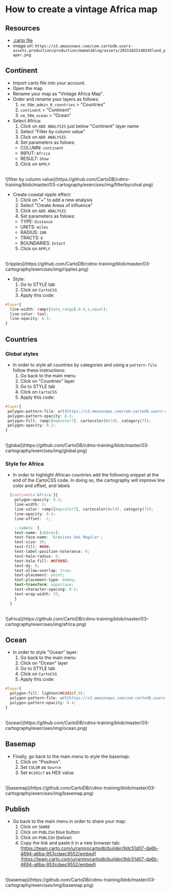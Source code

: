# How to create a vintage Africa map

## Resources

+ [.carto file](https://drive.google.com/file/d/0B9k_lcYQZACgY1k2RHV3MGx3MTg/view?usp=sharing)
+ image url: `https://s3.amazonaws.com/com.cartodb.users-assets.production/production/mamatablog/assets/20151025140245land_paper.png`

## Continent

+ Import carto file into your account.
+ Open the map
+ Rename your map as "Vintage Africa Map".
+ Order and rename your layers as follows:
  1. `ne_50m_admin_0_countries` > "Countries"
  2. `continent` > "Continent"
  3. `ne_50m_ocean` > "Ocean"
+ Select Africa:
  1. Click on `ADD ANALYSIS` just below "Continent" layer name
  2. Select "Filter by column value"
  3. Click on `ADD ANALYSIS`
  4. Set parameters as folows:
    * COLUMN: `continent`
    * INPUT: `Africa`
    * RESULT: `Show`
  5. Click on `APPLY`

<br>
![filter by column value](https://github.com/CartoDB/cdmx-training/blob/master/03-cartography/exercises/img/filterbycolval.png)
<br>

+ Create coastal ripple effect:
  1. Click on "+" to add a new analysis 
  2. Select "Create  Areas of influence"
  3. Click on `ADD ANALYSIS`
  4. Set parameters as folows:
    * TYPE: `Distance`
    * UNITS: `miles`
    * RADIUS: `100`
    * TRACTS: `6`
    * BOUNDARIES: `Intact`
  5. Click on `APPLY`

<br>
![ripples](https://github.com/CartoDB/cdmx-training/blob/master/03-cartography/exercises/img/ripples.png)
<br>

* Style:
  1. Go to STYLE tab
  2. Click on `CartoCSS`
  3. Apply this code:

```css
#layer{
  line-width: ramp([data_range],0.4,1,equal);
  line-color: teal;
  line-opacity: 0.5;
}
```

## Countries

### Global styles

+ In order to style all countries by categories and using a `pattern-file` follow these instructions:
  1. Go back to the main menu
  2. Click on "Countries" layer
  3. Go to STYLE tab
  4. Click on `CartoCSS`
  5. Apply this code:

 ```css
#layer{
  polygon-pattern-file: url(https://s3.amazonaws.com/com.cartodb.users-assets.production/production/mamatablog/assets/20151025140245land_paper.png);
  polygon-pattern-opacity: 0.3;
  polygon-fill: ramp([mapcolor7], cartocolor(Bold), category(7));
  polygon-opacity: 0.2;
}
 ```

<br>
![global](https://github.com/CartoDB/cdmx-training/blob/master/03-cartography/exercises/img/global.png)
<br>

### Style for Africa

+ In order to highlight African countries add the following snippet at the end of the CartoCSS code. In doing so, the cartography will improve line color and offset, and labels

```css
  [continent='Africa']{ 
    polygon-opacity: 0.3;
    line-width: 2;
    line-color: ramp([mapcolor7], cartocolor(Bold), category(7));
    line-opacity: 0.4;
    line-offset: -1;

    ::labels  {
    text-name: [abbrev];
    text-face-name: 'Gravitas One Regular';
    text-size: 10;
    text-fill: #000;
    text-label-position-tolerance: 0;
    text-halo-radius: 0;
    text-halo-fill: #6F808D;
    text-dy: 0;
    text-allow-overlap: true;
    text-placement: point;
    text-placement-type: dummy;
    text-transform: uppercase;
    text-character-spacing: 0.5;
    text-wrap-width: 25;
    }
  }
```

<br>
![africa](https://github.com/CartoDB/cdmx-training/blob/master/03-cartography/exercises/img/africa.png)
<br>

## Ocean

+ In order to style "Ocean" layer:
  1. Go back to the main menu
  2. Click on "Ocean" layer
  3. Go to STYLE tab
  4. Click on `CartoCSS`
  5. Apply this code:

```css
#layer{
  polygon-fill: lighten(#b3d1cf,0);
  polygon-pattern-file: url(https://s3.amazonaws.com/com.cartodb.users-assets.production/production/mamatablog/assets/20151025140245land_paper.png);
  polygon-pattern-opacity: 0.4;
}
```

<br>
![ocean](https://github.com/CartoDB/cdmx-training/blob/master/03-cartography/exercises/img/ocean.png)
<br>

## Basemap

+ Finally, go back to the main menu to style the basemap:
  1. Click on "Positron".
  2. Set `COLOR` as `Source`
  3. Set `#c3d1c7` as HEX value.

<br>
![basemap](https://github.com/CartoDB/cdmx-training/blob/master/03-cartography/exercises/img/basemap.png)
<br>

## Publish

+ Go back to the main menu in order to share your map:
  1. Click on `SHARE`
  2. Click on `PUBLISH` blue button
  3. Click on `PUBLISH` (below)
  3. Copy the link and paste it in a new browser tab: [https://team.carto.com/u/ramirocartodb/builder/9dc51d07-da6b-4694-a6ba-953cdaec9552/embed](https://team.carto.com/u/ramirocartodb/builder/9dc51d07-da6b-4694-a6ba-953cdaec9552/embed)

<br>
![basemap](https://github.com/CartoDB/cdmx-training/blob/master/03-cartography/exercises/img/basemap.png)
<br>

